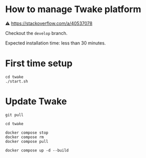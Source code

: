 # How to manage Twake platform

⚠️ https://stackoverflow.com/a/40537078

Checkout the `develop` branch.

Expected installation time: less than 30 minutes.

# First time setup

```shell
cd twake
./start.sh
```

# Update Twake

```
git pull

cd twake

docker compose stop
docker compose rm
docker compose pull

docker compose up -d --build
```
